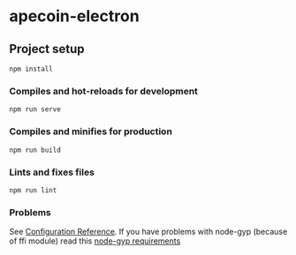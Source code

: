 # apecoin-electron

## Project setup
```
npm install
```

### Compiles and hot-reloads for development
```
npm run serve
```

### Compiles and minifies for production
```
npm run build
```

### Lints and fixes files
```
npm run lint
```

### Problems
See [Configuration Reference](https://cli.vuejs.org/config/).
If you have problems with node-gyp (because of ffi module) read this
[node-gyp requirements](https://github.com/nodejs/node-gyp#installation)



